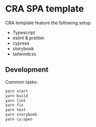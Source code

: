 # CRA SPA template

CRA template feature the following setup

* Typescript
* eslint & prettier
* cypress
* storybook
* tailwindcss

## Development

Common tasks:

```bash
yarn start
yarn build
yarn lint
yarn fix
yarn test
yarn storybook
yarn cy:open
```
